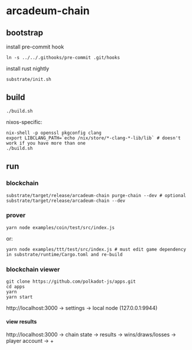 # arcadeum-chain

## bootstrap

install pre-commit hook

```
ln -s ../../.githooks/pre-commit .git/hooks
```

install rust nightly

```
substrate/init.sh
```

## build

```
./build.sh
```

nixos-specific:

```
nix-shell -p openssl pkgconfig clang
export LIBCLANG_PATH=`echo /nix/store/*-clang-*-lib/lib` # doesn't work if you have more than one
./build.sh
```

## run

### blockchain

```
substrate/target/release/arcadeum-chain purge-chain --dev # optional
substrate/target/release/arcadeum-chain --dev
```

### prover

```
yarn node examples/coin/test/src/index.js
```

or:

```
yarn node examples/ttt/test/src/index.js # must edit game dependency in substrate/runtime/Cargo.toml and re-build
```

### blockchain viewer

```
git clone https://github.com/polkadot-js/apps.git
cd apps
yarn
yarn start
```

http://localhost:3000 → settings → local node (127.0.0.1:9944)

#### view results

http://localhost:3000 → chain state → results → wins/draws/losses → player account → +
